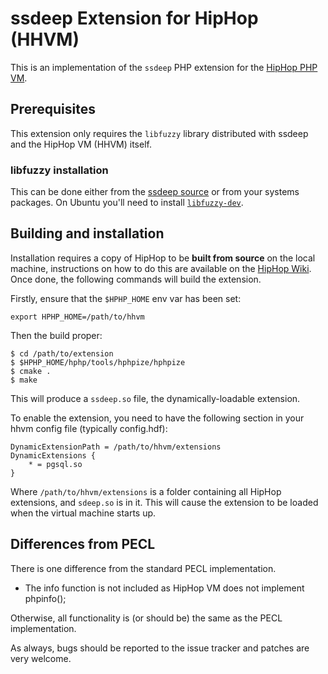 ssdeep Extension for HipHop (HHVM)
==================================

This is an implementation of the `ssdeep` PHP extension for the [HipHop PHP VM][fb-hphp].

## Prerequisites

This extension only requires the `libfuzzy` library distributed with ssdeep and the HipHop VM (HHVM) itself.

### libfuzzy installation

This can be done either from the [ssdeep source](http://ssdeep.sourceforge.net/) or from your systems packages. On Ubuntu you'll need to install [`libfuzzy-dev`](http://packages.ubuntu.com/search?keywords=libfuzzy-dev).

## Building and installation

Installation requires a copy of HipHop to be **built from source** on the local machine, instructions
on how to do this are available on the [HipHop Wiki][fb-wiki]. Once done, the following commands
will build the extension.

Firstly, ensure that the `$HPHP_HOME` env var has been set:

~~~
export HPHP_HOME=/path/to/hhvm
~~~~

Then the build proper:

~~~
$ cd /path/to/extension
$ $HPHP_HOME/hphp/tools/hphpize/hphpize
$ cmake .
$ make
~~~

This will produce a `ssdeep.so` file, the dynamically-loadable extension.

To enable the extension, you need to have the following section in your hhvm config file (typically config.hdf):

~~~
DynamicExtensionPath = /path/to/hhvm/extensions
DynamicExtensions {
	* = pgsql.so
}
~~~

Where `/path/to/hhvm/extensions` is a folder containing all HipHop extensions, and `sdeep.so` is in
it. This will cause the extension to be loaded when the virtual machine starts up.

## Differences from PECL

There is one difference from the standard PECL implementation.

* The info function is not included as HipHop VM does not implement phpinfo();

Otherwise, all functionality is (or should be) the same as the PECL implementation.

As always, bugs should be reported to the issue tracker and patches are very welcome.

[fb-hphp]: https://github.com/facebook/hhvm "HipHop PHP"
[fb-wiki]: https://github.com/facebook/hhvm/wiki "HipHop Wiki"

